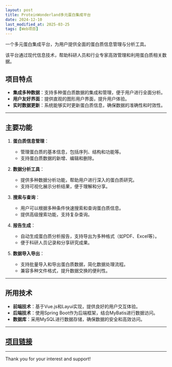 ```yaml
---
layout: post
title: ProteinWonderland多元蛋白集成平台
date: 2024-12-10
last_modified_at: 2025-03-25
tags: [Web项目]
---
```

一个多元蛋白集成平台，为用户提供全面的蛋白质信息管理与分析工具。

该平台通过现代信息技术，帮助科研人员和行业专家高效管理和利用蛋白质相关数据。

## 项目特点
- **集成多种数据**：支持多种蛋白质数据的集成和管理，便于用户进行全面分析。
- **用户友好界面**：提供直观的图形用户界面，提升用户体验。
- **实时数据更新**：系统能够实时更新蛋白质信息，确保数据的准确性和时效性。

---
## 主要功能
1. **蛋白质信息管理**：
   - 管理蛋白质的基本信息，包括序列、结构和功能等。
   - 支持蛋白质数据的新增、编辑和删除。

2. **数据分析工具**：
   - 提供多种数据分析功能，帮助用户进行深入的蛋白质研究。
   - 支持可视化展示分析结果，便于理解和分享。

3. **搜索与查询**：
   - 用户可以根据多种条件快速搜索和查询蛋白质信息。
   - 提供高级搜索功能，支持复杂查询。

4. **报告生成**：
   - 自动生成蛋白质分析报告，支持导出为多种格式（如PDF、Excel等）。
   - 便于科研人员记录和分享研究成果。

5. **数据导入导出**：
   - 支持批量导入和导出蛋白质数据，简化数据处理流程。
   - 兼容多种文件格式，提升数据交换的便利性。

---
## 所用技术
- **前端技术**：基于Vue.js和Layui实现，提供良好的用户交互体验。
- **后端技术**：使用Spring Boot作为后端框架，结合MyBatis进行数据访问。
- **数据库**：采用MySQL进行数据存储，确保数据的安全和高效访问。

---
## [项目链接](http://prowonder.csbio.top/)

---
Thank you for your interest and support!

